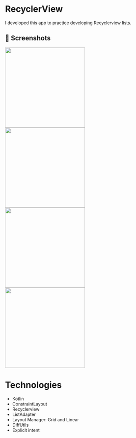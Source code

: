 # RecyclerView

I developed this app to practice developing Recyclerview lists.

## :camera_flash: Screenshots
  <img src="https://github.com/Lucasc0013/RecyclerView/assets/133276726/69bf7aad-6ab9-4e09-82dd-c16323255e28" width=260/> 
  <img src="https://github.com/Lucasc0013/RecyclerView/assets/133276726/7c86f042-ae86-4394-9056-0d7922781136" width=260/> 
  <img src="https://github.com/Lucasc0013/RecyclerView/assets/133276726/d51f8ebf-eb1a-4fca-8187-cb04841520f8" width=260/>
  <img src="https://github.com/Lucasc0013/RecyclerView/assets/133276726/8ac4bd46-6a9f-44f5-8c86-ca9ace96140c" width=260/>
  

# Technologies

- Kotlin
- ConstraintLayout
- Recyclerview
- ListAdapter
- Layout Manager: Grid and Linear
- DiffUtils
- Explicit intent
